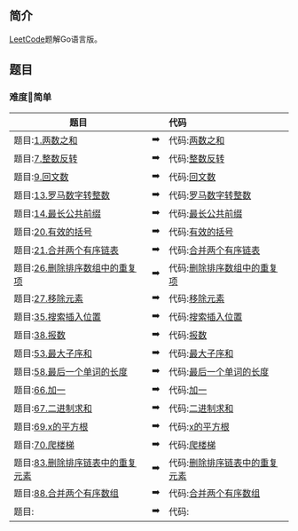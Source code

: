 ## 简介
[LeetCode](https://leetcode-cn.com)题解Go语言版。

## 题目
### 难度:star2:简单
|    题目   |               |代码   | 
|----------|:-------------:|:------|
|题目:[1.两数之和](https://leetcode-cn.com/problems/two-sum/)|:arrow_right:|代码:[两数之和](./code/twoSum.go)|
|题目:[7.整数反转](https://leetcode-cn.com/problems/reverse-integer/)|:arrow_right:|代码:[整数反转](./code/reverse.go)|
|题目:[9.回文数](https://leetcode-cn.com/problems/palindrome-number/)|:arrow_right:|代码:[回文数](./code/isPalindrome.go)|  
|题目:[13.罗马数字转整数](https://leetcode-cn.com/problems/roman-to-integer/)|:arrow_right:|代码:[罗马数字转整数](./code/romanToInt.go)|
|题目:[14.最长公共前缀](https://leetcode-cn.com/problems/longest-common-prefix/)|:arrow_right:|代码:[最长公共前缀](./code/longestCommonPrefix.go)|
|题目:[20.有效的括号](https://leetcode-cn.com/problems/valid-parentheses/)|:arrow_right:|代码:[有效的括号](./code/isValid.go)|
|题目:[21.合并两个有序链表](https://leetcode-cn.com/problems/merge-two-sorted-lists/)|:arrow_right:|代码:[合并两个有序链表](./code/mergeTwoLists.go)|
|题目:[26.删除排序数组中的重复项](https://leetcode-cn.com/problems/remove-duplicates-from-sorted-array/)|:arrow_right:|代码:[删除排序数组中的重复项](./code/removeDuplicates.go)
|题目:[27.移除元素](https://leetcode-cn.com/problems/remove-element/)|:arrow_right:|代码:[移除元素](./code/removeElement.go)
|题目:[35.搜索插入位置](https://leetcode-cn.com/problems/search-insert-position/)|:arrow_right:|代码:[搜索插入位置](./code/searchInsert.go)|
|题目:[38.报数](https://leetcode-cn.com/problems/count-and-say/)|:arrow_right:|代码:[报数](./code/countAndSay.go)|
|题目:[53.最大子序和](https://leetcode-cn.com/problems/maximum-subarray/)|:arrow_right:|代码:[最大子序和](./code/maxSubArray.go)|
|题目:[58.最后一个单词的长度](https://leetcode-cn.com/problems/length-of-last-word/)|:arrow_right:|代码:[最后一个单词的长度](./code/lengthOfLastWord.go)|
|题目:[66.加一](https://leetcode-cn.com/problems/plus-one/)|:arrow_right:|代码:[加一](./code/plusOne.go)|
|题目:[67.二进制求和](https://leetcode-cn.com/problems/add-binary/comments/)|:arrow_right:|代码:[二进制求和](./code/addBinary.go)|
|题目:[69.x的平方根](https://leetcode-cn.com/problems/sqrtx/)|:arrow_right:|代码:[x的平方根](./code/mySqrt.go)|
|题目:[70.爬楼梯](https://leetcode-cn.com/problems/climbing-stairs/)|:arrow_right:|代码:[爬楼梯](./code/climbStairs.go)|
|题目:[83.删除排序链表中的重复元素](https://leetcode-cn.com/problems/remove-duplicates-from-sorted-list/)|:arrow_right:|代码:[删除排序链表中的重复元素](./code/deleteDuplicates.go)|
|题目:[88.合并两个有序数组](https://leetcode-cn.com/problems/merge-sorted-array/)|:arrow_right:|代码:[合并两个有序数组](./code/merge.go)|
|题目:[]()|:arrow_right:|代码:[]()|